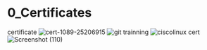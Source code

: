 # 0_Certificates
certificate
![cert-1089-25206915](https://user-images.githubusercontent.com/102212321/159646506-18fca608-0c5b-4838-b4b2-be55bd8fb3d7.jpg)
![git trainning](https://user-images.githubusercontent.com/102212321/159646802-802f0b64-cd52-40d4-b365-0717f8de2390.JPG)
![ciscolinux cert](https://user-images.githubusercontent.com/102212321/160345172-a5c7a6a5-192e-42c5-ab9c-83d54226cd22.JPG)
![Screenshot (110)](https://user-images.githubusercontent.com/102212321/160877590-31a5af96-b546-4bf2-84da-b861fffc99f9.png)
